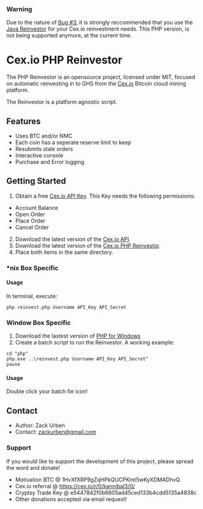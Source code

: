 ### Warning
Due to the nature of [Bug #3](https://github.com/zackurben/cex_reinvest/issues/3), it is strongly reccommended that you use the [Java Reinvestor](https://github.com/zackurben/cex.io-reinvestor) for your Cex.io reinvestment needs. This PHP version, is not being supported anymore, at the current time.

# Cex.io PHP Reinvestor
The PHP Reinvestor is an opensource project, licensed under MIT, focused on automatic reinvesting in to GHS from the [Cex.io](https://cex.io/r/0/kannibal3/0/) Bitcoin cloud mining platform.

The Reinvestor is a platform agnostic script.

## Features
+ Uses BTC and/or NMC
+ Each coin has a seperate reserve limit to keep
+ Resubmits stale orders
+ Interactive console
+ Purchase and Error logging

## Getting Started
1. Obtain a free [Cex.io API Key](https://cex.io/trade/profile).
    This Key needs the following permissions: 
  * Account Balance 
  * Open Order 
  * Place Order 
  * Cancel Order 
2. Download the latest version of the [Cex.io API](https://github.com/zackurben/cex.io-api-php).
3. Download the latest version of the [Cex.io PHP Reinvestor](https://github.com/zackurben/cex_reinvest/archive/master.zip).
4. Place both items in the same directory.

### *nix Box Specific
#### Usage
In terminal, execute:

```
php reinvest.php Username API_Key API_Secret
```

### Window Box Specific
1. Download the lastest version of [PHP for Windows](http://windows.php.net/downloads/releases/php-5.5.7-Win32-VC11-x64.zip)
2. Create a batch script to run the Reinvestor.
    A working example:

```
cd "php" 
php.exe ..\reinvest.php Username API_Key API_Secret" 
pause 
```

#### Usage
Double click your batch fie icon!

## Contact
* Author: Zack Urben
* Contact: zackurben@gmail.com

### Support
If you would like to support the development of this project, please spread the word and donate!

* Motivation BTC @ 1HvXfXRP9gZqHPkQUCPKmt5wKyXDMADhvQ
* Cex.io referral @ https://cex.io/r/0/kannibal3/0/
* Cryptsy Trade Key @ e5447842f0b6605ad45ced133b4cdd5135a4838c
* Other donations accepted via email request!
